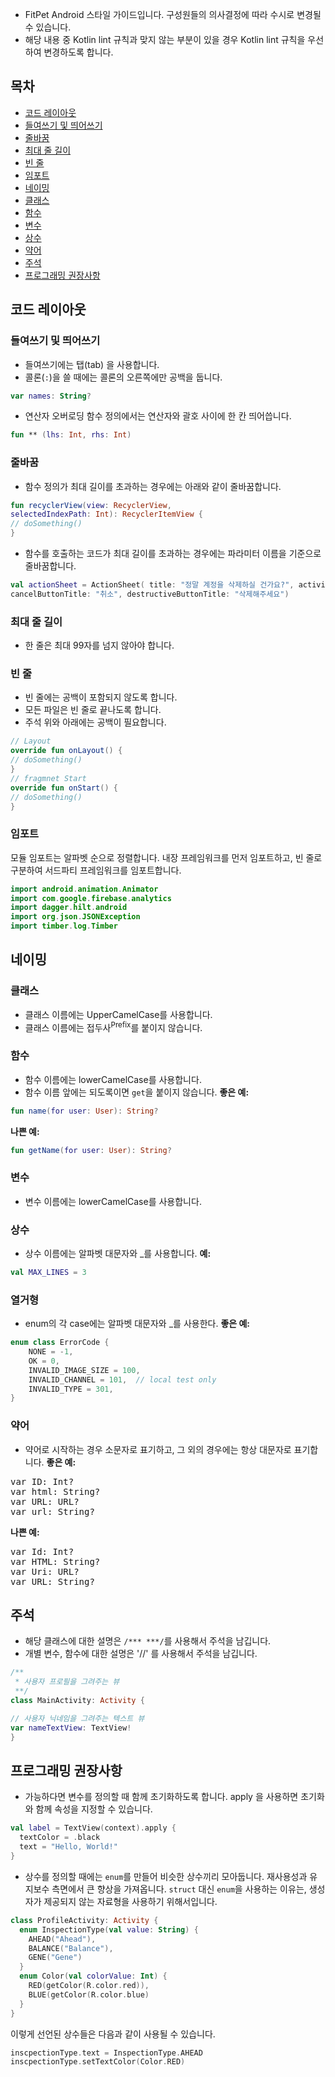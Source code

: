 - FitPet Android 스타일 가이드입니다. 구성원들의 의사결정에 따라 수시로 변경될 수 있습니다.
- 해당 내용 중 Kotlin lint 규칙과 맞지 않는 부분이 있을 경우 Kotlin lint 규칙을 우선하여 변경하도록 합니다.

## 목차
- [코드 레이아웃](#코드-레이아웃)
- [들여쓰기 및 띄어쓰기](#들여쓰기-및-띄어쓰기)
- [줄바꿈](#줄바꿈)
- [최대 줄 길이](#최대-줄-길이)
- [빈 줄](#빈-줄)
- [임포트](#임포트)
- [네이밍](#네이밍)
- [클래스](#클래스)
- [함수](#함수)
- [변수](#변수)
- [상수](#상수)
- [약어](#약어)
- [주석](#주석)
- [프로그래밍 권장사항](#프로그래밍-권장사항)

## 코드 레이아웃
### 들여쓰기 및 띄어쓰기
- 들여쓰기에는 탭(tab) 을 사용합니다.
- 콜론(`:`)을 쓸 때에는 콜론의 오른쪽에만 공백을 둡니다.
```kotlin
var names: String?
```
- 연산자 오버로딩 함수 정의에서는 연산자와 괄호 사이에 한 칸 띄어씁니다.
```kotlin
fun ** (lhs: Int, rhs: Int)
```

### 줄바꿈
- 함수 정의가 최대 길이를 초과하는 경우에는 아래와 같이 줄바꿈합니다.
```kotlin
fun recyclerView(view: RecyclerView, 
selectedIndexPath: Int): RecyclerItemView {​​​​​​​
// doSomething()
}​​​​​​​
```
- 함수를 호출하는 코드가 최대 길이를 초과하는 경우에는 파라미터 이름을 기준으로 줄바꿈합니다.
```kotlin
val actionSheet = ActionSheet( title: "정말 계정을 삭제하실 건가요?", activity: this,
cancelButtonTitle: "취소", destructiveButtonTitle: "삭제해주세요")
```

### 최대 줄 길이
- 한 줄은 최대 99자를 넘지 않아야 합니다.

### 빈 줄
- 빈 줄에는 공백이 포함되지 않도록 합니다.
- 모든 파일은 빈 줄로 끝나도록 합니다.
- 주석 위와 아래에는 공백이 필요합니다.
```kotlin
// Layout
override fun onLayout() {​​​​​​​
// doSomething()
}​​​​​​​
// fragmnet Start
override fun onStart() {​​​​​​​
// doSomething()
}​​​​​​​
```

### 임포트
모듈 임포트는 알파벳 순으로 정렬합니다. 내장 프레임워크를 먼저 임포트하고, 빈 줄로 구분하여 서드파티 프레임워크를 임포트합니다.
```kotlin
import android.animation.Animator
import com.google.firebase.analytics
import dagger.hilt.android
import org.json.JSONException
import timber.log.Timber
```

## 네이밍

### 클래스
- 클래스 이름에는 UpperCamelCase를 사용합니다.
- 클래스 이름에는 접두사<sup>Prefix</sup>를 붙이지 않습니다.

### 함수
- 함수 이름에는 lowerCamelCase를 사용합니다.
- 함수 이름 앞에는 되도록이면 `get`을 붙이지 않습니다.
**좋은 예:**
```kotlin
fun name(for user: User): String?
```
**나쁜 예:**
```kotlin
fun getName(for user: User): String?
```

### 변수
- 변수 이름에는 lowerCamelCase를 사용합니다.

### 상수
- 상수 이름에는 알파벳 대문자와 _를 사용합니다.
**예:**
```kotlin
val MAX_LINES = 3
```

### 열거형
- enum의 각 case에는 알파벳 대문자와 _를 사용한다.
**좋은 예:**
```kotlin
enum class ErrorCode {
	NONE = -1,
	OK = 0,
	INVALID_IMAGE_SIZE = 100,
	INVALID_CHANNEL = 101,  // local test only
	INVALID_TYPE = 301,
}​​​​​​​
```

### 약어
- 약어로 시작하는 경우 소문자로 표기하고, 그 외의 경우에는 항상 대문자로 표기합니다.
**좋은 예:**
<pre>
var ID: Int?
var html: String?
var URL: URL?
var url: String?
</pre>
**나쁜 예:**
<pre>
var Id: Int?
var HTML: String?
var Uri: URL?
var URL: String?
</pre>

## 주석
- 해당 클래스에 대한 설명은 `/*** ***/`를 사용해서 주석을 남깁니다.
- 개별 변수, 함수에 대한 설명은 '//' 를 사용해서 주석을 남깁니다.
```kotlin
/**
 * 사용자 프로필을 그려주는 뷰
 **/ 
class MainActivity: Activity {​​​​​​​

// 사용자 닉네임을 그려주는 텍스트 뷰
var nameTextView: TextView!
}​​​​​​​
```

## 프로그래밍 권장사항
- 가능하다면 변수를 정의할 때 함께 초기화하도록 합니다. 
apply 을 사용하면 초기화와 함께 속성을 지정할 수 있습니다.
```kotlin
val label = TextView(context).apply {​​​​​​​
  textColor = .black
  text = "Hello, World!"
}​​​​​​​
```
- 상수를 정의할 때에는 `enum`를 만들어 비슷한 상수끼리 모아둡니다. 재사용성과 유지보수 측면에서 큰 향상을 가져옵니다. `struct` 대신 `enum`을 사용하는 이유는, 생성자가 제공되지 않는 자료형을 사용하기 위해서입니다. 
```kotlin
class ProfileActivity: Activity {​​​​​​​
  enum InspectionType(val value: String) {​​​​​​​
    AHEAD("Ahead"),
    BALANCE("Balance"),
    GENE("Gene")
  }​​​​​​​
  enum Color(val colorValue: Int) {​​​​​​​
    RED(getColor(R.color.red)),
    BLUE(getColor(R.color.blue)
  }​​​​​​​
}​​​​​​​
```   
이렇게 선언된 상수들은 다음과 같이 사용될 수 있습니다.
```kotlin
inscpectionType.text = InspectionType.AHEAD
inscpectionType.setTextColor(Color.RED)
```
